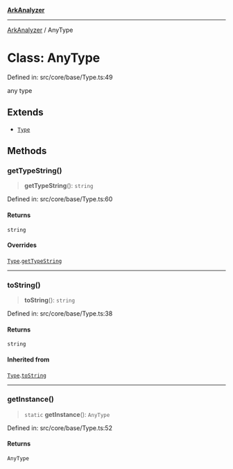 [**ArkAnalyzer**](../README.md)

***

[ArkAnalyzer](../globals.md) / AnyType

# Class: AnyType

Defined in: src/core/base/Type.ts:49

any type

## Extends

- [`Type`](Type.md)

## Methods

### getTypeString()

> **getTypeString**(): `string`

Defined in: src/core/base/Type.ts:60

#### Returns

`string`

#### Overrides

[`Type`](Type.md).[`getTypeString`](Type.md#gettypestring)

***

### toString()

> **toString**(): `string`

Defined in: src/core/base/Type.ts:38

#### Returns

`string`

#### Inherited from

[`Type`](Type.md).[`toString`](Type.md#tostring)

***

### getInstance()

> `static` **getInstance**(): `AnyType`

Defined in: src/core/base/Type.ts:52

#### Returns

`AnyType`
